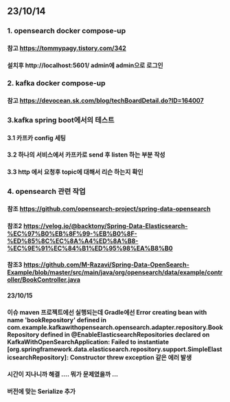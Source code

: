 
## 23/10/14
### 1. opensearch docker compose-up
#### 참고 https://tommypagy.tistory.com/342
#### 설치후 http://localhost:5601/  admin에 admin으로 로그인
#### 
### 2. kafka docker compose-up
#### 참고 https://devocean.sk.com/blog/techBoardDetail.do?ID=164007
#### 
### 3.kafka spring boot에서의 테스트
#### 3.1 카프카 config 세팅
#### 3.2 하나의 서비스에서 카프카로 send 후 listen 하는 부분 작성
#### 3.3 http 에서 요청후 topic에 대해서 리슨 하는지 확인
### 4. opensearch 관련 작업
#### 참조 https://github.com/opensearch-project/spring-data-opensearch
#### 참조2 https://velog.io/@backtony/Spring-Data-Elasticsearch-%EC%97%B0%EB%8F%99-%EB%B0%8F-%ED%85%8C%EC%8A%A4%ED%8A%B8-%EC%9E%91%EC%84%B1%ED%95%98%EA%B8%B0
#### 참조3 https://github.com/M-Razavi/Spring-Data-OpenSearch-Example/blob/master/src/main/java/org/opensearch/data/example/controller/BookController.java


#### 23/10/15 
#### 이슈  maven 프로젝트에선 실행되는데 Gradle에선 Error creating bean with name 'bookRepository' defined in com.example.kafkawithopensearch.opensearch.adapter.repository.BookRepository defined in @EnableElasticsearchRepositories declared on KafkaWithOpenSearchApplication: Failed to instantiate [org.springframework.data.elasticsearch.repository.support.SimpleElasticsearchRepository]: Constructor threw exception 같은 에러 발생
#### 시간이 지나니까 해결 .... 뭐가 문제였을까 ...

#### 버전에 맞는 Serialize 추가 
